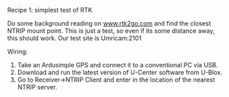 Recipe 1: simplest test of RTK

Do some background reading on www.rtk2go.com and find the closest NTRIP mount point. 
This is just a test, so even if its some distance away, this should work.
Our test site is Umricam:2101



Wiring:
1. Take an Ardusimple GPS and connect it to a conventional PC via USB.
2. Download and run the latest version of U-Center software from U-Blox.
3. Go to Receiver->NTRIP Client and enter in the location of the nearest NTRIP server.

```
